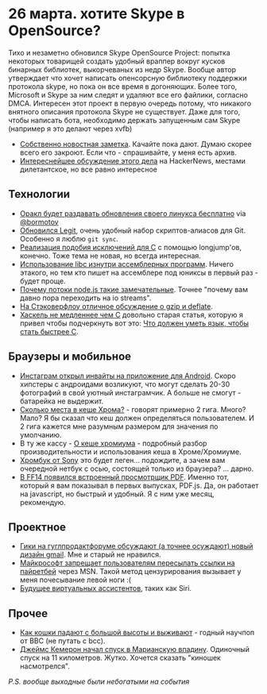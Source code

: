 # 26 марта. хотите Skype в OpenSource?

Тихо и незаметно обновился Skype OpenSource Project: попытка некоторых товарищей создать удобный враппер вокруг кусков бинарных библиотек, выкорчеваных из недр Skype. Вообще автор утверждает что хочет написать опенсорсную библиотеку поддержки протокола skype, но пока он все время в догоняющих. Более того, Microsoft и Skype за ним следят и удаляют все его файлики, согласно DMCA. Интересен этот проект в первую очередь потому, что никакого внятного описания протокола Skype не существует. Даже для того, чтобы написать бота, необходимо держать запущенным сам Skype (например я это делают через xvfb)

 * [Собственно новостная заметка](http://j.mp/GQZG0e). Качайте пока дают. Думаю скорее всего его закроют. Если что - спрашивайте, у меня есть архив.
 * [Интереснейшее обсуждение этого дела](http://j.mp/GQZG0f) на HackerNews, местами дилетантское, но все равно интересное


## Технологии
* [Оракл будет раздавать обновления своего линукса бесплатно](http://j.mp/GQZG0i) via [@bormotov](http://j.mp/GQZHRR)
* [Обновился Legit](http://j.mp/GPHMXo), очень удобный набор скриптов-алиасов для Git. Особенно я люблю `git sync`.
* [Реализация подобия исключений для C](http://j.mp/GPHLms) с помощью longjump'ов, конечно. Тоже тема не новая, но всегда интересная.
* [Использование libc изнутри ассемблерных программ](http://j.mp/GPHMXu). Ничего этакого, но тем кто пишет на ассемблере под юниксы в первый раз - будет проще.
* [Почему потоки node.js такие замечательные](http://j.mp/GPHOhT). Точнее "почему вам давно пора переходить на io streams".
* [На Стэковерфлоу отличное обсуждение о gzip и deflate](http://j.mp/GQZHRX).
* [Хаскель не медленнее чем C](http://j.mp/GQZHS2) довольно старая статья, которую я привел чтобы подчеркнуть вот это: [Что должен уметь язык, чтобы стать быстрее C](http://j.mp/GQZHS5).

## Браузеры и мобильное
* [Инстаграм открыл инвайты на приложение для Android](http://j.mp/GQZGgO). Скоро хипстеры с андроидами возликуют, что могут сделать 20-30 фотографий в свой уютный инстаграмчик. А больше не смогут - батарейка не выдержит.
* [Сколько места в кеше Хрома?](http://j.mp/GQZGgP) - говорят примерно 2 гига. Много? Мало? Я бы сказал что кеш должен определяться пользователем. И 2 гига кажется мне разумным размером для значения по умолчанию.
* В ту же кассу - [О кеше хромиума](http://j.mp/GQZI8u) - подробный разбор производительности и использования кеша в Хроме/Хромиуме.
* [Хромбук от Sony](http://j.mp/GQZI8z) это будет леген... подождите, а зачем вам очередной нетбук с осью, состоящей только из браузера? ... дарно.
* [В FF14 появился встроенный просмотрщик PDF](http://j.mp/GQZI8A). Именно тот, который я вам показывал в первых выпусках, PDF.js. Да, он работает на javascript, но быстрый и удобный. Я с ним уже месяц, рекомендую.


## Проектное
* [Гики на гуглпродактфоруме обсуждают (а точнее осуждают) новый дизайн gmail](http://j.mp/GQZIoX). Мне и старый не нравился.
* [Майкрософт запрещает пользователям пересылать ссылки на пайретбей](http://j.mp/GQZIoY) через MSN. Такой метод цензурирования вызывает у меня почесывание левой ноги :(
* [Будущее виртуальных ассистентов](http://j.mp/GQZGh0), таких как Siri.



## Прочее
* [Как кошки падают с большой высоты и выживают](http://j.mp/GQZIp1) - годный научпоп от BBC (не путать с bcc).
* [Джеймс Кемерон начал спуск в Марианскую впадину](http://j.mp/GQZIp4). Одиночный спуск на 11 километров. Жутко. Хочется сказать "киношек насмотрелся".

*P.S. вообще выходные были небогатыми на события*
